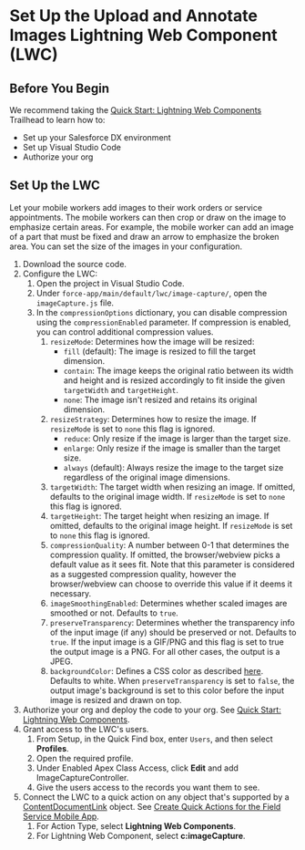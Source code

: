 # Set Up the Upload and Annotate Images Lightning Web Component (LWC)

## Before You Begin
We recommend taking the [Quick Start: Lightning Web Components](https://trailhead.salesforce.com/content/learn/projects/quick-start-lightning-web-components) Trailhead to learn how to:
* Set up your Salesforce DX environment
* Set up Visual Studio Code
* Authorize your org

## Set Up the LWC

Let your mobile workers add images to their work orders or service appointments. The mobile workers can then crop or draw on the image to emphasize certain areas. For example, the mobile worker can add an image of a part that must be fixed and draw an arrow to emphasize the broken area. You can set the size of the images in your configuration.

1. Download the source code.
2. Configure the LWC:
    1. Open the project in Visual Studio Code.
    2. Under `force-app/main/default/lwc/image-capture/`, open the `imageCapture.js` file.
    3. In the `compressionOptions` dictionary, you can disable compression using the `compressionEnabled` parameter. If compression is enabled, you can control additional compression values.
        1. `resizeMode`: Determines how the image will be resized:
            * `fill` (default): The image is resized to fill the target dimension.
            * `contain`: The image keeps the original ratio between its width and height and is resized accordingly to fit inside the given `targetWidth` and `targetHeight`.
            * `none`: The image isn't resized and retains its original dimension.
        2. `resizeStrategy`: Determines how to resize the image. If `resizeMode` is set to `none` this flag is ignored.
            * `reduce`: Only resize if the image is larger than the target size.
            * `enlarge`: Only resize if the image is smaller than the target size.
            * `always` (default): Always resize the image to the target size regardless of the original image dimensions.
        3. `targetWidth`: The target width when resizing an image. If omitted, defaults to the original image width. If `resizeMode` is set to `none` this flag is ignored.
        4. `targetHeight`: The target height when resizing an image. If omitted, defaults to the original image height. If `resizeMode` is set to `none` this flag is ignored.
        5. `compressionQuality`: A number between 0-1 that determines the compression quality. If omitted, the browser/webview picks a default value as it sees fit. Note that this parameter is considered as a suggested compression quality, however the browser/webview can choose to override this value if it deems it necessary.
        6. `imageSmoothingEnabled`: Determines whether scaled images are smoothed or not. Defaults to `true`.
        7. `preserveTransparency`: Determines whether the transparency info of the input image (if any) should be preserved or not. Defaults to `true`. If the input image is a GIF/PNG and this flag is set to true the output image is a PNG. For all other cases, the output is a JPEG.
        8. `backgroundColor`: Defines a CSS color as described [here](https://developer.mozilla.org/en-US/docs/Web/CSS/color_value). Defaults to white. When `preserveTransparency` is set to `false`, the output image's background is set to this color before the input image is resized and drawn on top.
3. Authorize your org and deploy the code to your org. See [Quick Start: Lightning Web Components](https://trailhead.salesforce.com/content/learn/projects/quick-start-lightning-web-components).
4. Grant access to the LWC's users.
    1. From Setup, in the Quick Find box, enter `Users`, and then select **Profiles**.
    2. Open the required profile.
    3. Under Enabled Apex Class Access, click **Edit** and add ImageCaptureController.
    4. Give the users access to the records you want them to see.
5. Connect the LWC to a quick action on any object that's supported by a [ContentDocumentLink](https://developer.salesforce.com/docs/atlas.en-us.object_reference.meta/object_reference/sforce_api_objects_contentdocumentlink.htm#:~:text=Account%2C%20Accreditation%2C%20ActivationTarget,WorkType%2C%20WorkTypeGroup%2C%20WorkTypeGroupMember) object. See [Create Quick Actions for the Field Service Mobile App](https://help.salesforce.com/s/articleView?id=sf.mfs_quick_actions.htm&type=5).
    1. For Action Type, select **Lightning Web Components**.
    2. For Lightning Web Component, select **c:imageCapture**.
